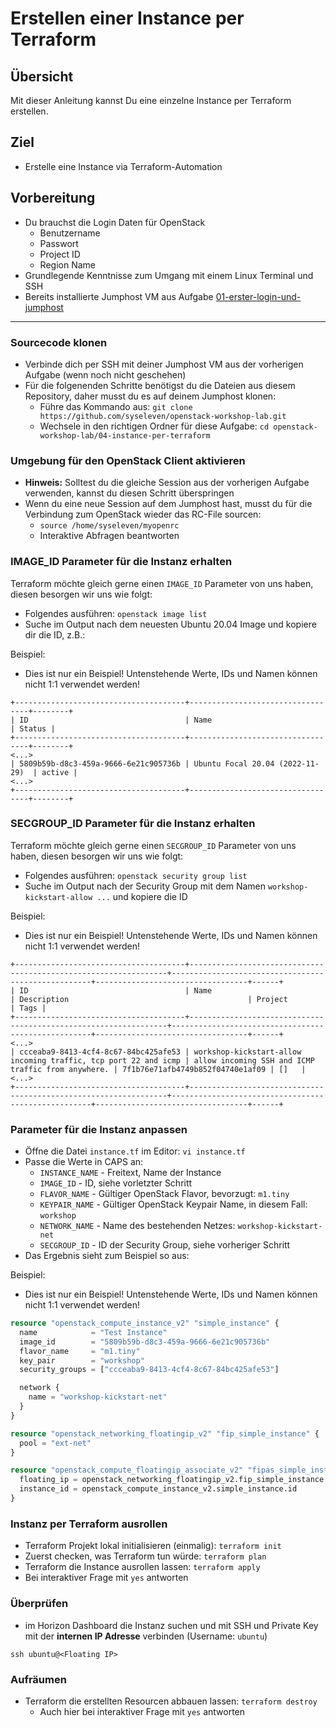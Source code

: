# Erstellen einer Instance per Terraform

## Übersicht

Mit dieser Anleitung kannst Du eine einzelne Instance per Terraform erstellen.

## Ziel

* Erstelle eine Instance via Terraform-Automation

## Vorbereitung

* Du brauchst die Login Daten für OpenStack
  * Benutzername
  * Passwort
  * Project ID
  * Region Name
* Grundlegende Kenntnisse zum Umgang mit einem Linux Terminal und SSH
* Bereits installierte Jumphost VM aus Aufgabe [01-erster-login-und-jumphost](/01-erster-login-und-jumphost)

---

### Sourcecode klonen

* Verbinde dich per SSH mit deiner Jumphost VM aus der vorherigen Aufgabe (wenn noch nicht geschehen)
* Für die folgenenden Schritte benötigst du die Dateien aus diesem Repository, daher musst du es auf deinem Jumphost klonen:
  * Führe das Kommando aus: `git clone https://github.com/syseleven/openstack-workshop-lab.git`
  * Wechsele in den richtigen Ordner für diese Aufgabe: `cd openstack-workshop-lab/04-instance-per-terraform`

### Umgebung für den OpenStack Client aktivieren

* **Hinweis:** Solltest du die gleiche Session aus der vorherigen Aufgabe verwenden, kannst du diesen Schritt überspringen
* Wenn du eine neue Session auf dem Jumphost hast, musst du für die Verbindung zum OpenStack wieder das RC-File sourcen:
  * `source /home/syseleven/myopenrc`
  * Interaktive Abfragen beantworten

### IMAGE_ID Parameter für die Instanz erhalten

Terraform möchte gleich gerne einen `IMAGE_ID` Parameter von uns haben, diesen besorgen wir uns wie folgt:

* Folgendes ausführen: `openstack image list`
* Suche im Output nach dem neuesten Ubuntu 20.04 Image und kopiere dir die ID, z.B.:

Beispiel:

* Dies ist nur ein Beispiel! Untenstehende Werte, IDs und Namen können nicht 1:1 verwendet werden!

```plain
+--------------------------------------+----------------------------------+--------+
| ID                                   | Name                             | Status |
+--------------------------------------+----------------------------------+--------+
<...>
| 5809b59b-d8c3-459a-9666-6e21c905736b | Ubuntu Focal 20.04 (2022-11-29)  | active |
<...>
+--------------------------------------+----------------------------------+--------+
```

### SECGROUP_ID Parameter für die Instanz erhalten

Terraform möchte gleich gerne einen `SECGROUP_ID` Parameter von uns haben, diesen besorgen wir uns wie folgt:

* Folgendes ausführen: `openstack security group list`
* Suche im Output nach der Security Group mit dem Namen `workshop-kickstart-allow ...` und kopiere die ID

Beispiel:

* Dies ist nur ein Beispiel! Untenstehende Werte, IDs und Namen können nicht 1:1 verwendet werden!

```plain
+--------------------------------------+-----------------------------------------------------------------+----------------------------------------------------+----------------------------------+------+
| ID                                   | Name                                                            | Description                                        | Project                          | Tags |
+--------------------------------------+-----------------------------------------------------------------+----------------------------------------------------+----------------------------------+------+
<...>
| ccceaba9-8413-4cf4-8c67-84bc425afe53 | workshop-kickstart-allow incoming traffic, tcp port 22 and icmp | allow incoming SSH and ICMP traffic from anywhere. | 7f1b76e71afb4749b852f04740e1af09 | []   |
<...>
+--------------------------------------+-----------------------------------------------------------------+----------------------------------------------------+----------------------------------+------+
```


### Parameter für die Instanz anpassen

* Öffne die Datei `instance.tf` im Editor: `vi instance.tf`
* Passe die Werte in CAPS an:
  * `INSTANCE_NAME` - Freitext, Name der Instance
  * `IMAGE_ID` - ID, siehe vorletzter Schritt
  * `FLAVOR_NAME` - Gültiger OpenStack Flavor, bevorzugt: `m1.tiny`
  * `KEYPAIR_NAME` - Gültiger OpenStack Keypair Name, in diesem Fall: `workshop`
  * `NETWORK_NAME` - Name des bestehenden Netzes: `workshop-kickstart-net`
  * `SECGROUP_ID` - ID der Security Group, siehe vorheriger Schritt
* Das Ergebnis sieht zum Beispiel so aus:

Beispiel:

* Dies ist nur ein Beispiel! Untenstehende Werte, IDs und Namen können nicht 1:1 verwendet werden!

```tf
resource "openstack_compute_instance_v2" "simple_instance" {
  name            = "Test Instance"
  image_id        = "5809b59b-d8c3-459a-9666-6e21c905736b"
  flavor_name     = "m1.tiny"
  key_pair        = "workshop"
  security_groups = ["ccceaba9-8413-4cf4-8c67-84bc425afe53"]

  network {
    name = "workshop-kickstart-net"
  }
}

resource "openstack_networking_floatingip_v2" "fip_simple_instance" {
  pool = "ext-net"
}

resource "openstack_compute_floatingip_associate_v2" "fipas_simple_instance" {
  floating_ip = openstack_networking_floatingip_v2.fip_simple_instance.address
  instance_id = openstack_compute_instance_v2.simple_instance.id
}
```

### Instanz per Terraform ausrollen

* Terraform Projekt lokal initialisieren (einmalig): `terraform init`
* Zuerst checken, was Terraform tun würde: `terraform plan`
* Terraform die Instance ausrollen lassen: `terraform apply`
* Bei interaktiver Frage mit `yes` antworten

### Überprüfen

* im Horizon Dashboard die Instanz suchen und mit SSH und Private Key mit der **internen IP Adresse**  verbinden (Username: `ubuntu`)

`ssh ubuntu@<Floating IP>`

### Aufräumen

* Terraform die erstellten Resourcen abbauen lassen: `terraform destroy`
  * Auch hier bei interaktiver Frage mit `yes` antworten
